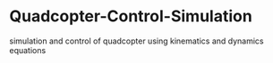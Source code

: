 # Quadcopter-Control-Simulation
simulation and control of quadcopter using kinematics and dynamics equations

